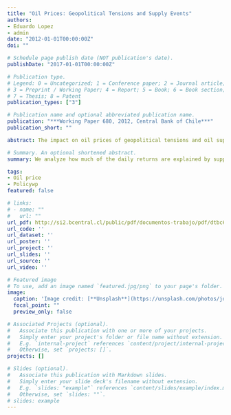 ```yaml
---
title: "Oil Prices: Geopolitical Tensions and Supply Events"
authors:
- Eduardo Lopez
- admin
date: "2012-01-01T00:00:00Z"
doi: ""

# Schedule page publish date (NOT publication's date).
publishDate: "2017-01-01T00:00:00Z"

# Publication type.
# Legend: 0 = Uncategorized; 1 = Conference paper; 2 = Journal article;
# 3 = Preprint / Working Paper; 4 = Report; 5 = Book; 6 = Book section;
# 7 = Thesis; 8 = Patent
publication_types: ["3"]

# Publication name and optional abbreviated publication name.
publication: "***Working Paper 680, 2012, Central Bank of Chile***"
publication_short: ""

abstract: The impact on oil prices of geopolitical tensions and oil supply-side events is examined. Using a GARCH model on daily oil price data, we find that, when these events actually occur -10% frequency- the geopolitical events explain around 3/4 of daily oil returns forecasted by the model, and oil supply-side events explain 2/3. When there is no occurrence of these events, financial factors (i.e. dollar fluctuations and market risk perception changes) explain around 4/5 of the daily return of oil price forecasted in average. Variance of oil return is highly persistent and these events explain no more than 10% of the daily conditional variance on the day the events actually occur.

# Summary. An optional shortened abstract.
summary: We analyze how much of the daily returns are explained by supply events and geopolitical tensions.

tags:
- Oil price
- Policywp
featured: false

# links:
# - name: ""
#   url: ""
url_pdf: http://si2.bcentral.cl/public/pdf/documentos-trabajo/pdf/dtbc680.pdf
url_code: ''
url_dataset: ''
url_poster: ''
url_project: ''
url_slides: ''
url_source: ''
url_video: ''

# Featured image
# To use, add an image named `featured.jpg/png` to your page's folder. 
image:
  caption: 'Image credit: [**Unsplash**](https://unsplash.com/photos/jdD8gXaTZsc)'
  focal_point: ""
  preview_only: false

# Associated Projects (optional).
#   Associate this publication with one or more of your projects.
#   Simply enter your project's folder or file name without extension.
#   E.g. `internal-project` references `content/project/internal-project/index.md`.
#   Otherwise, set `projects: []`.
projects: []

# Slides (optional).
#   Associate this publication with Markdown slides.
#   Simply enter your slide deck's filename without extension.
#   E.g. `slides: "example"` references `content/slides/example/index.md`.
#   Otherwise, set `slides: ""`.
# slides: example
---
```

